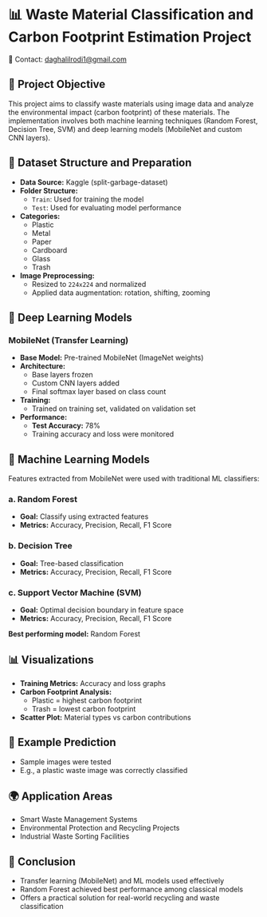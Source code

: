 # 📊 Waste Material Classification and Carbon Footprint Estimation Project

📧 Contact: daghalilrodi1@gmail.com

## 🎯 Project Objective
This project aims to classify waste materials using image data and analyze the environmental impact (carbon footprint) of these materials. The implementation involves both machine learning techniques (Random Forest, Decision Tree, SVM) and deep learning models (MobileNet and custom CNN layers).

## 📁 Dataset Structure and Preparation
- **Data Source:** Kaggle (split-garbage-dataset)
- **Folder Structure:**
  - `Train`: Used for training the model
  - `Test`: Used for evaluating model performance
- **Categories:**
  - Plastic
  - Metal
  - Paper
  - Cardboard
  - Glass
  - Trash
- **Image Preprocessing:**
  - Resized to `224x224` and normalized
  - Applied data augmentation: rotation, shifting, zooming

## 🧠 Deep Learning Models
### MobileNet (Transfer Learning)
- **Base Model:** Pre-trained MobileNet (ImageNet weights)
- **Architecture:**
  - Base layers frozen
  - Custom CNN layers added
  - Final softmax layer based on class count
- **Training:**
  - Trained on training set, validated on validation set
- **Performance:**
  - **Test Accuracy:** 78%
  - Training accuracy and loss were monitored

## 🤖 Machine Learning Models
Features extracted from MobileNet were used with traditional ML classifiers:

### a. Random Forest
- **Goal:** Classify using extracted features
- **Metrics:** Accuracy, Precision, Recall, F1 Score

### b. Decision Tree
- **Goal:** Tree-based classification
- **Metrics:** Accuracy, Precision, Recall, F1 Score

### c. Support Vector Machine (SVM)
- **Goal:** Optimal decision boundary in feature space
- **Metrics:** Accuracy, Precision, Recall, F1 Score

**Best performing model:** Random Forest

## 📊 Visualizations
- **Training Metrics:** Accuracy and loss graphs
- **Carbon Footprint Analysis:**
  - Plastic = highest carbon footprint
  - Trash = lowest carbon footprint
- **Scatter Plot:** Material types vs carbon contributions

## 📸 Example Prediction
- Sample images were tested
- E.g., a plastic waste image was correctly classified

## 🌍 Application Areas
- Smart Waste Management Systems
- Environmental Protection and Recycling Projects
- Industrial Waste Sorting Facilities

## 📝 Conclusion
- Transfer learning (MobileNet) and ML models used effectively
- Random Forest achieved best performance among classical models
- Offers a practical solution for real-world recycling and waste classification
